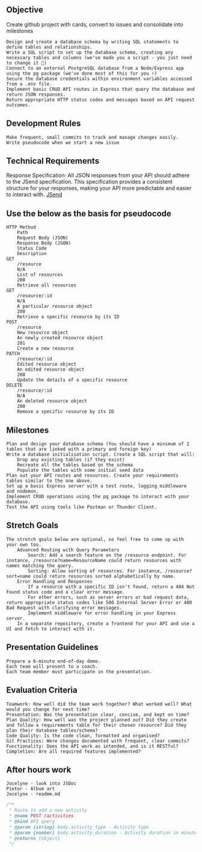 ## Objective

Create github project with cards, convert to issues and consolidate into milestones


    Design and create a database schema by writing SQL statements to define tables and relationships.
    Write a SQL script to set up the database schema, creating any necessary tables and columns (we've made you a script - you just need to change it 🙂)
    Connect to an external PostgreSQL database from a Node/Express app using the pg package (we've done most of this for you ⚡️)
    Secure the database credentials within environment variables accessed from a .env file.
    Implement basic CRUD API routes in Express that query the database and return JSON responses.
    Return appropriate HTTP status codes and messages based on API request outcomes.

## Development Rules

    Make frequent, small commits to track and manage changes easily.
    Write pseudocode when we start a new issue

## Technical Requirements

Response Specification: All JSON responses from your API should adhere to the JSend specification. This specification provides a consistent structure for your responses, making your API more predictable and easier to interact with. [JSend](https://github.com/omniti-labs/jsend)


## Use the below as the basis for pseudocode

    HTTP Method
        Path
        Request Body (JSON)
        Response Body (JSON)
        Status Code
        Description
    GET
        /resource
        N/A
        List of resources
        200
        Retrieve all resources
    GET
        /resource/:id
        N/A
        A particular resource object
        200
        Retrieve a specific resource by its ID
    POST
        /resource
        New resource object
        An newly created resource object
        201
        Create a new resource
    PATCH
        /resource/:id
        Edited resource object 
        An edited resource object
        200
        Update the details of a specific resource
    DELETE
        /resource/:id
        N/A
        An deleted resource object
        200
        Remove a specific resource by its ID

## Milestones

    Plan and design your database schema (You should have a minimum of 2 tables that are linked with a primary and foreign key)
    Write a database initialisation script. Create a SQL script that will:
        Drop any existing tables (if they exist)
        Recreate all the tables based on the schema
        Populate the tables with some initial seed data
    Plan out your API routes and resources. Create your requirements tables similar to the one above.
    Set up a basic Express server with a test route, logging middleware and nodemon.
    Implement CRUD operations using the pg package to interact with your database.
    Test the API using tools like Postman or Thunder Client.

## Stretch Goals

    The stretch goals below are optional, so feel free to come up with your own too.
        Advanced Routing with Query Parameters
            Search: Add a search feature on the /resource endpoint. For instance, /resource?name=ResourceName could return resources with names matching the query.
            Sorting: Allow sorting of resources. For instance, /resource?sort=name could return resources sorted alphabetically by name.
        Error Handling and Responses
            If a resource with a specific ID isn't found, return a 404 Not Found status code and a clear error message.
            For other errors, such as server errors or bad request data, return appropriate status codes like 500 Internal Server Error or 400 Bad Request with clarifying error messages.
            Implement middleware for error handling in your Express server.
        In a separate repository, create a frontend for your API and use a UI and fetch to interact with it.


## Presentation Guidelines

    Prepare a 6-minute end-of-day demo.
    Each team will present to a coach.
    Each team member must participate in the presentation.

## Evaluation Criteria

    Teamwork: How well did the team work together? What worked well? What would you change for next time?
    Presentation: Was the presentation clear, concise, and kept on time?
    Plan Quality: How well was the project planned out? Did they create and follow a requirements table for their chosen resource? Did they plan their database tables/schema?
    Code Quality: Is the code clean, formatted and organised?
    Git Practices: Were changes documented with frequent, clear commits?
    Functionality: Does the API work as intended, and is it RESTful?
    Completion: Are all required features implemented?

## After hours work

    Jocelyne - look into JSDoc
    Pieter - Album art
    Jocelyne - readme.md

```js
/**
 * Route to add a new activity
 * @name POST /activities
 * @kind API query
 * @param {string} body.activity_type - Activity type
 * @param {number} body.activity_duration - Activity duration in minutes
 * @returns {object}
 */
```